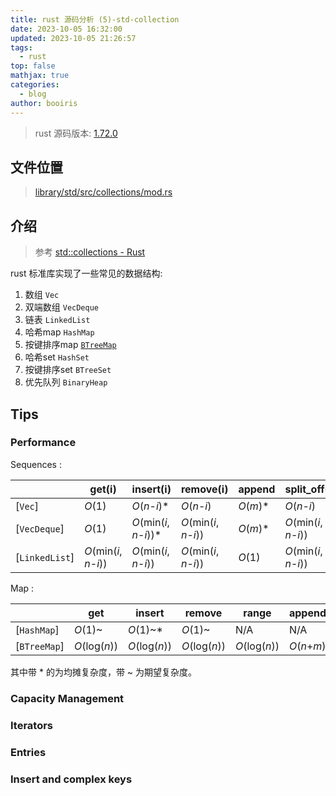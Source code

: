 ```yaml
---
title: rust 源码分析 (5)-std-collection
date: 2023-10-05 16:32:00
updated: 2023-10-05 21:26:57
tags:
  - rust
top: false
mathjax: true
categories:
  - blog
author: booiris
---
```

> rust 源码版本: [1.72.0](https://github.com/rust-lang/rust/tree/1.72.0)

## 文件位置

> [library/std/src/collections/mod.rs](https://github.com/rust-lang/rust/blob/1.72.0/library/std/src/collections/mod.rs)

## 介绍

> 参考 [std::collections - Rust](https://doc.rust-lang.org/std/collections/index.html)

rust 标准库实现了一些常见的数据结构:

1. 数组 `Vec`
2. 双端数组 `VecDeque`
3. 链表 `LinkedList`
4. 哈希map `HashMap`
5. 按键排序map [`BTreeMap`](./rust%20源码分析%20(6)-std-collection-HashMap.md)
6. 哈希set `HashSet`
7. 按键排序set `BTreeSet`
8. 优先队列 `BinaryHeap`

## Tips

### Performance

Sequences :

|                | get(i)                 | insert(i)               | remove(i)              | append    | split_off(i)           |
|----------------|------------------------|-------------------------|------------------------|-----------|------------------------|
| [`Vec`]        | *O*(1)                 | *O*(*n*-*i*)*           | *O*(*n*-*i*)           | *O*(*m*)* | *O*(*n*-*i*)           |
| [`VecDeque`]   | *O*(1)                 | *O*(min(*i*, *n*-*i*))* | *O*(min(*i*, *n*-*i*)) | *O*(*m*)* | *O*(min(*i*, *n*-*i*)) |
| [`LinkedList`] | *O*(min(*i*, *n*-*i*)) | *O*(min(*i*, *n*-*i*))  | *O*(min(*i*, *n*-*i*)) | *O*(1)    | *O*(min(*i*, *n*-*i*)) |

Map :

|              | get           | insert        | remove        | range         | append       |
|--------------|---------------|---------------|---------------|---------------|--------------|
| [`HashMap`]  | *O*(1)~       | *O*(1)~*      | *O*(1)~       | N/A           | N/A          |
| [`BTreeMap`] | *O*(log(*n*)) | *O*(log(*n*)) | *O*(log(*n*)) | *O*(log(*n*)) | *O*(*n*+*m*) |

其中带 * 的为均摊复杂度，带 ~ 为期望复杂度。

### Capacity Management

### Iterators

### Entries

### Insert and complex keys
